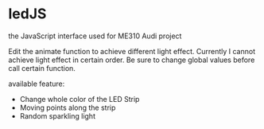 # ledJS
the JavaScript interface used for ME310 Audi project

Edit the animate function to achieve different light effect. Currently I cannot achieve light effect in certain order. Be sure to change global values before call certain function.

available feature:
* Change whole color of the LED Strip
* Moving points along the strip
* Random sparkling light
